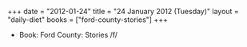 +++
date = "2012-01-24"
title = "24 January 2012 (Tuesday)"
layout = "daily-diet"
books = ["ford-county-stories"]
+++


* Book: Ford County: Stories /f/
